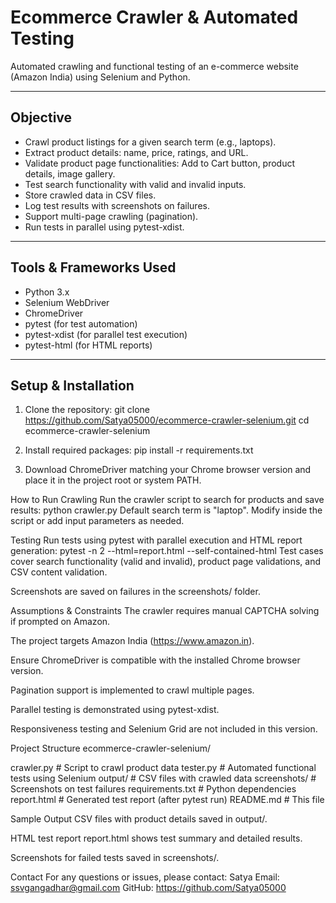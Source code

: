 # Ecommerce Crawler & Automated Testing

Automated crawling and functional testing of an e-commerce website (Amazon India) using Selenium and Python.

---

## Objective

- Crawl product listings for a given search term (e.g., laptops).
- Extract product details: name, price, ratings, and URL.
- Validate product page functionalities: Add to Cart button, product details, image gallery.
- Test search functionality with valid and invalid inputs.
- Store crawled data in CSV files.
- Log test results with screenshots on failures.
- Support multi-page crawling (pagination).
- Run tests in parallel using pytest-xdist.

---

## Tools & Frameworks Used

- Python 3.x
- Selenium WebDriver
- ChromeDriver
- pytest (for test automation)
- pytest-xdist (for parallel test execution)
- pytest-html (for HTML reports)

---

## Setup & Installation

1. Clone the repository:
git clone https://github.com/Satya05000/ecommerce-crawler-selenium.git
cd ecommerce-crawler-selenium

2. Install required packages:
pip install -r requirements.txt

3. Download ChromeDriver matching your Chrome browser version and place it in the project root or system PATH.

How to Run
Crawling
Run the crawler script to search for products and save results:
python crawler.py
Default search term is "laptop". Modify inside the script or add input parameters as needed.

Testing
Run tests using pytest with parallel execution and HTML report generation:
pytest -n 2 --html=report.html --self-contained-html
Test cases cover search functionality (valid and invalid), product page validations, and CSV content validation.

Screenshots are saved on failures in the screenshots/ folder.

Assumptions & Constraints
The crawler requires manual CAPTCHA solving if prompted on Amazon.

The project targets Amazon India (https://www.amazon.in).

Ensure ChromeDriver is compatible with the installed Chrome browser version.

Pagination support is implemented to crawl multiple pages.

Parallel testing is demonstrated using pytest-xdist.

Responsiveness testing and Selenium Grid are not included in this version.

Project Structure
ecommerce-crawler-selenium/

crawler.py         # Script to crawl product data
tester.py          # Automated functional tests using Selenium
output/            # CSV files with crawled data
screenshots/       # Screenshots on test failures
requirements.txt   # Python dependencies
report.html        # Generated test report (after pytest run)
README.md          # This file

Sample Output
CSV files with product details saved in output/.

HTML test report report.html shows test summary and detailed results.

Screenshots for failed tests saved in screenshots/.

Contact
For any questions or issues, please contact:
Satya
Email: ssvgangadhar@gmail.com
GitHub: https://github.com/Satya05000
